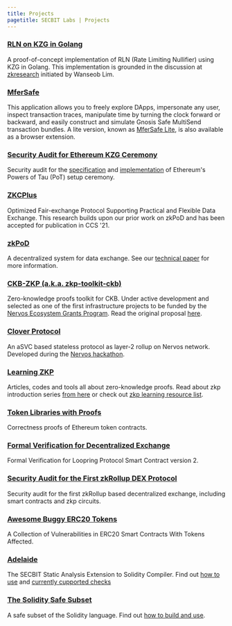 ```yaml
---
title: Projects
pagetitle: SECBIT Labs | Projects
---
```


### [RLN on KZG in Golang](https://github.com/sec-bit/kzg-rln-go)

A proof-of-concept implementation of RLN (Rate Limiting Nullifier) using KZG in Golang. This implementation is grounded in the discussion at [zkresearch](https://zkresear.ch/t/rln-on-kzg-polynomial-commitment-scheme-cross-posted/114) initiated by Wanseob Lim.

### [MferSafe](https://github.com/sec-bit/mfer-safe)

This application allows you to freely explore DApps, impersonate any user, inspect transaction traces, manipulate time by turning the clock forward or backward, and easily construct and simulate Gnosis Safe MultiSend transaction bundles. A lite version, known as [MferSafe Lite](https://github.com/sec-bit/mfer-safe-lite), is also available as a browser extension.

### [Security Audit for Ethereum KZG Ceremony](https://github.com/ethereum/kzg-ceremony/blob/main/KZG10-Ceremony-audit-report.pdf)

Security audit for the [specification](https://github.com/ethereum/kzg-ceremony-specs) and [implementation](https://github.com/crate-crypto/small-powers-of-tau) of Ethereum's Powers of Tau (PoT) setup ceremony.

### [ZKCPlus](https://dl.acm.org/doi/10.1145/3460120.3484558)

Optimized Fair-exchange Protocol Supporting Practical and Flexible Data Exchange. This research builds upon our prior work on zkPoD and has been accepted for publication in CCS '21.

### [zkPoD](https://github.com/sec-bit/zkPoD-node)

A decentralized system for data exchange. See our [technical paper](https://sec-bit.github.io/zkPoD-node/paper.pdf) for more information.

### [CKB-ZKP (a.k.a. zkp-toolkit-ckb)](https://github.com/sec-bit/ckb-zkp)

Zero-knowledge proofs toolkit for CKB. Under active development and selected as one of the first infrastructure projects to be funded by the [Nervos Ecosystem Grants Program](https://medium.com/nervosnetwork/three-new-ecosystem-grants-awarded-892b97e8bc06). Read the original proposal [here](https://talk.nervos.org/t/secbit-labs-zkp-toolkit-ckb-a-zero-knowledge-proof-toolkit-for-ckb/4254).

### [Clover Protocol](https://github.com/sec-bit/clover-protocol)

An aSVC based stateless protocol as layer-2 rollup on Nervos network. Developed during the [Nervos hackathon](https://medium.com/nervosnetwork/nervoshack-wrap-up-4370044f9866).

### [Learning ZKP](https://github.com/sec-bit/learning-zkp)

Articles, codes and tools all about zero-knowledge proofs. Read about zkp introduction series [from here](https://github.com/sec-bit/learning-zkp/blob/master/zkp-intro/1/zkp-back.md) or check out [zkp learning resource list](https://github.com/sec-bit/learning-zkp/blob/master/zkp-resource-list.md).

### [Token Libraries with Proofs](https://github.com/sec-bit/tokenlibs-with-proofs)

Correctness proofs of Ethereum token contracts.

### [Formal Verification for Decentralized Exchange](https://github.com/sec-bit/loopring-protocol2-verification)

Formal Verification for Loopring Protocol Smart Contract version 2.

### [Security Audit for the First zkRollup DEX Protocol](https://github.com/Loopring/protocols/tree/d528ab83c9934a4d54e4a3ceefa20ba7908ebe25/packages/loopring_v3/security_audit)

Security audit for the first zkRollup based decentralized exchange, including smart contracts and zkp circuits.

### [Awesome Buggy ERC20 Tokens](https://github.com/sec-bit/awesome-buggy-erc20-tokens)

A Collection of Vulnerabilities in ERC20 Smart Contracts With Tokens Affected.

### [Adelaide](https://github.com/sec-bit/adelaide)

The SECBIT Static Analysis Extension to Solidity Compiler. Find out [how to use](https://github.com/sec-bit/adelaide/blob/secbit-ssae/README.secbit.md) and [currently cupported checks](https://github.com/sec-bit/vscode-secbit-ssae#currently-supported-checks)

### [The Solidity Safe Subset](https://github.com/sec-bit/solidity-safe-subset)

A safe subset of the Solidity language. Find out [how to build and use](https://github.com/sec-bit/solidity-safe-subset/blob/master/README.secbit.md).
